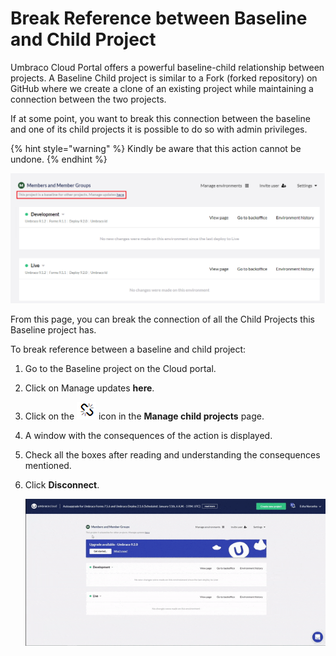 # Break Reference between Baseline and Child Project

Umbraco Cloud Portal offers a powerful baseline-child relationship between projects. A Baseline Child project is similar to a Fork (forked repository) on GitHub where we create a clone of an existing project while maintaining a connection between the two projects.

If at some point, you want to break this connection between the baseline and one of its child projects it is possible to do so with admin privileges.

{% hint style="warning" %}
Kindly be aware that this action cannot be undone.
{% endhint %}

![Baseline child project](images/Baseline-child-project.png)

From this page, you can break the connection of all the Child Projects this Baseline project has.

To break reference between a baseline and child project:

1. Go to the Baseline project on the Cloud portal.
2. Click on Manage updates **here**.
3. Click on the ![Disconnect](images/disconnect-icon.png) icon in the **Manage child projects** page.
4. A window with the consequences of the action is displayed.
5. Check all the boxes after reading and understanding the consequences mentioned.
6. Click **Disconnect**.

    ![Break Baseline and child project](images/Break-baseline.gif)
